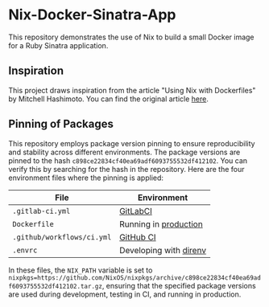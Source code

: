 # Nix-Docker-Sinatra-App

This repository demonstrates the use of Nix to build a small Docker
image for a Ruby Sinatra application.

## Inspiration

This project draws inspiration from the article "Using Nix with
Dockerfiles" by Mitchell Hashimoto. You can find the original article
[here](https://mitchellh.com/writing/nix-with-dockerfiles).

## Pinning of Packages

This repository employs package version pinning to ensure
reproducibility and stability across different environments. The
package versions are pinned to the hash
`c898ce22834cf40ea69adf6093755532df412102`. You can verify this by
searching for the hash in the repository. Here are the four
environment files where the pinning is applied:

| File                       | Environment                                                         |
|----------------------------|---------------------------------------------------------------------|
| `.gitlab-ci.yml`           | [GitLabCI](https://gitlab.com/)                                     |
| `Dockerfile`               | Running in [production](https://fly.io/)                            |
| `.github/workflows/ci.yml` | [GitHub CI](https://github.com/kisp/nix-docker-sinatra-app/actions) |
| `.envrc`                   | Developing with [direnv](https://direnv.net/)                       |

In these files, the `NIX_PATH` variable is set to
`nixpkgs=https://github.com/NixOS/nixpkgs/archive/c898ce22834cf40ea69adf6093755532df412102.tar.gz`,
ensuring that the specified package versions are used during
development, testing in CI, and running in production.
